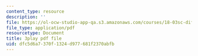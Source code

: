 ```yaml
---
content_type: resource
description: ''
file: https://ol-ocw-studio-app-qa.s3.amazonaws.com/courses/18-03sc-differential-equations-fall-2011/dfc5d6a7370f1324d977681f2370abfb_XbiEUwVQqVM.pdf
file_type: application/pdf
resourcetype: Document
title: 3play pdf file
uid: dfc5d6a7-370f-1324-d977-681f2370abfb
---
```

